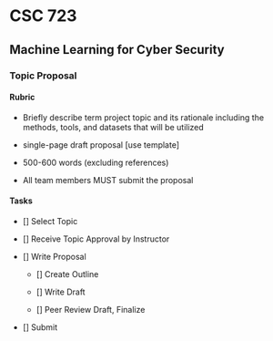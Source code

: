 # CSC 723
## Machine Learning for Cyber Security

### Topic Proposal

#### Rubric

- Briefly describe term project topic and its rationale including the methods, tools, and datasets that will be utilized

- single-page draft proposal [use template]
- 500-600 words (excluding references) 

- All team members MUST submit the proposal


#### Tasks

- []  Select Topic

- []  Receive Topic Approval by Instructor

- []  Write Proposal
	- []	Create Outline

	- []	Write Draft

	- []	Peer Review Draft, Finalize
	
- []  Submit 